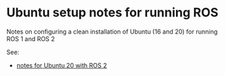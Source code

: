 # Ubuntu setup notes for running ROS

Notes on configuring a clean installation of Ubuntu (16 and 20) for running ROS 1 and ROS 2

See:
* [notes for Ubuntu 20 with ROS 2](./UBUNTU-20.md)
